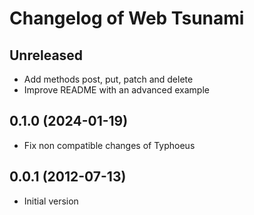 # Changelog of Web Tsunami

## Unreleased

* Add methods post, put, patch and delete
* Improve README with an advanced example

## 0.1.0 (2024-01-19)

* Fix non compatible changes of Typhoeus

## 0.0.1 (2012-07-13)

* Initial version
